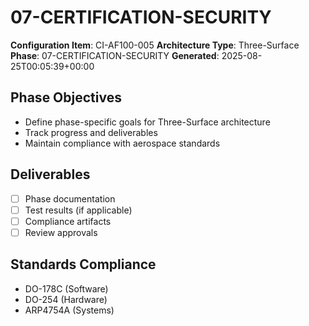 # 07-CERTIFICATION-SECURITY

**Configuration Item**: CI-AF100-005
**Architecture Type**: Three-Surface
**Phase**: 07-CERTIFICATION-SECURITY
**Generated**: 2025-08-25T00:05:39+00:00

## Phase Objectives
- Define phase-specific goals for Three-Surface architecture
- Track progress and deliverables
- Maintain compliance with aerospace standards

## Deliverables
- [ ] Phase documentation
- [ ] Test results (if applicable)
- [ ] Compliance artifacts
- [ ] Review approvals

## Standards Compliance
- DO-178C (Software)
- DO-254 (Hardware)
- ARP4754A (Systems)
